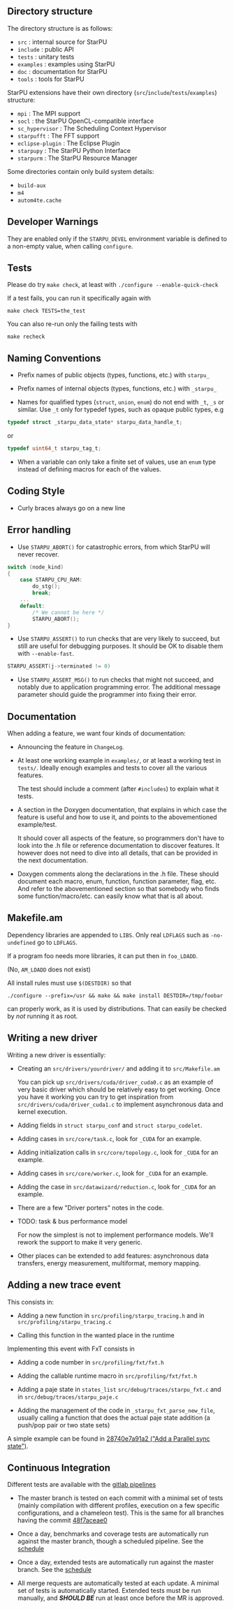 <!---
 StarPU --- Runtime system for heterogeneous multicore architectures.

 Copyright (C) 2009-2025    University of Bordeaux, CNRS (LaBRI UMR 5800), Inria

 StarPU is free software; you can redistribute it and/or modify
 it under the terms of the GNU Lesser General Public License as published by
 the Free Software Foundation; either version 2.1 of the License, or (at
 your option) any later version.

 StarPU is distributed in the hope that it will be useful, but
 WITHOUT ANY WARRANTY; without even the implied warranty of
 MERCHANTABILITY or FITNESS FOR A PARTICULAR PURPOSE.

 See the GNU Lesser General Public License in COPYING.LGPL for more details.
-->

## Directory structure

The directory structure is as follows:
- `src`        : internal source for StarPU
- `include`    : public API
- `tests`      : unitary tests
- `examples`   : examples using StarPU
- `doc`        : documentation for StarPU
- `tools`      : tools for StarPU

StarPU extensions have their own directory (`src`/`include`/`tests`/`examples`) structure:

- `mpi`            : The MPI support
- `socl`           : the StarPU OpenCL-compatible interface
- `sc_hypervisor`  : The Scheduling Context Hypervisor
- `starpufft`      : The FFT support
- `eclipse-plugin` : The Eclipse Plugin
- `starpupy`       : The StarPU Python Interface
- `starpurm`       : The StarPU Resource Manager

Some directories contain only build system details:
- `build-aux`
- `m4`
- `autom4te.cache`

## Developer Warnings

They are enabled only if the `STARPU_DEVEL` environment variable is
defined to a non-empty value, when calling `configure`.

## Tests

Please do try `make check`, at least with `./configure --enable-quick-check`

If a test fails, you can run it specifically again with

```shell
make check TESTS=the_test
```

You can also re-run only the failing tests with

```shell
make recheck
```

## Naming Conventions

- Prefix names of public objects (types, functions, etc.) with `starpu_`

- Prefix names of internal objects (types, functions, etc.) with `_starpu_`

- Names for qualified types (`struct`, `union`, `enum`) do not end with `_t`, `_s` or similar.
  Use `_t` only for typedef types, such as opaque public types, e.g

```C
typedef struct _starpu_data_state* starpu_data_handle_t;
```
or
```C
typedef uint64_t starpu_tag_t;
```

- When a variable can only take a finite set of values, use an `enum`
  type instead of defining macros for each of the values.


##  Coding Style

- Curly braces always go on a new line

## Error handling

- Use `STARPU_ABORT()` for catastrophic errors, from which StarPU will never
  recover.

```C
switch (node_kind)
{
	case STARPU_CPU_RAM:
		do_stg();
		break;
	...
	default:
		/* We cannot be here */
		STARPU_ABORT();
}
```

- Use `STARPU_ASSERT()` to run checks that are very likely to succeed, but still
  are useful for debugging purposes. It should be OK to disable them with
  `--enable-fast`.

```C
STARPU_ASSERT(j->terminated != 0)
```

- Use `STARPU_ASSERT_MSG()` to run checks that might not succeed, and notably due
  to application programming error. The additional message parameter should
  guide the programmer into fixing their error.

## Documentation

When adding a feature, we want four kinds of documentation:

- Announcing the feature in `ChangeLog`.

- At least one working example in `examples/`, or at least a working test in
  `tests/`. Ideally enough examples and tests to cover all the various features.

  The test should include a comment (after `#includes`) to explain what it tests.

- A section in the Doxygen documentation, that explains in which case the
  feature is useful and how to use it, and points to the abovementioned
  example/test.

  It should cover all aspects of the feature, so programmers don't have to look
  into the .h file or reference documentation to discover features. It however
  does not need to dive into all details, that can be provided in the next
  documentation.

- Doxygen comments along the declarations in the .h file. These should document
  each macro, enum, function, function parameter, flag, etc. And refer to the
  abovementioned section so that somebody who finds some function/macro/etc. can
  easily know what that is all about.

## Makefile.am

Dependency libraries are appended to `LIBS`.
Only real `LDFLAGS` such as `-no-undefined` go to `LDFLAGS`.

If a program foo needs more libraries, it can put then in `foo_LDADD`.

(No, `AM_LDADD` does not exist)

All install rules must use `$(DESTDIR)` so that

```shell
./configure --prefix=/usr && make && make install DESTDIR=/tmp/foobar
```

can properly work, as it is used by distributions. That can easily be checked by
*not* running it as root.

## Writing a new driver

Writing a new driver is essentially:

- Creating an `src/drivers/yourdriver/` and adding it to `src/Makefile.am`

  You can pick up `src/drivers/cuda/driver_cuda0.c` as an example of very basic driver which
  should be relatively easy to get working. Once you have it working you can
  try to get inspiration from `src/drivers/cuda/driver_cuda1.c` to implement
  asynchronous data and kernel execution.

- Adding fields in `struct starpu_conf` and `struct starpu_codelet`.

- Adding cases in `src/core/task.c`, look for `_CUDA` for an example.

- Adding initialization calls in `src/core/topology.c`, look for `_CUDA` for an example.

- Adding cases in `src/core/worker.c`, look for `_CUDA` for an example.

- Adding the case in `src/datawizard/reduction.c`, look for `_CUDA` for an example.

- There are a few "Driver porters" notes in the code.

- TODO: task & bus performance model

  For now the simplest is not to implement performance models. We'll rework the
  support to make it very generic.

- Other places can be extended to add features: asynchronous data transfers,
  energy measurement, multiformat, memory mapping.

## Adding a new trace event

This consists in:

- Adding a new function in `src/profiling/starpu_tracing.h` and in `src/profiling/starpu_tracing.c`

- Calling this function in the wanted place in the runtime

Implementing this event with FxT consists in

- Adding a code number in `src/profiling/fxt/fxt.h`

- Adding the callable runtime macro in `src/profiling/fxt/fxt.h`

- Adding a paje state in `states_list` `src/debug/traces/starpu_fxt.c` and in
  `src/debug/traces/starpu_paje.c`

- Adding the management of the code in `_starpu_fxt_parse_new_file`, usually
  calling a function that does the actual paje state addition (a push/pop pair
  or two state sets)

A simple example can be found in [28740e7a91a2 ("Add a Parallel sync state")](https://gitlab.inria.fr/starpu/starpu/-/commit/28740e7a91a2d6b4879861734905db086674f5e3).

## Continuous Integration

Different tests are available with the [gitlab pipelines](https://gitlab.inria.fr/starpu/starpu/-/pipelines)

- The master branch is tested on each commit with a minimal set of
  tests (mainly compilation with different profiles, execution on a
  few specific configurations, and a chameleon test).
  This is the same for all branches having the commit [48f7aceae0](https://gitlab.inria.fr/starpu/starpu/-/commit/48f7aceae0916820432d01b25b54f74d45da3271)

- Once a day, benchmarks and coverage tests are automatically run
  against the master branch, though a scheduled pipeline. See the
  [schedule](https://gitlab.inria.fr/starpu/starpu/-/pipeline_schedules)

- Once a day, extended tests are automatically run against the master
  branch. See the
  [schedule](https://gitlab.inria.fr/starpu/starpu/-/pipeline_schedules)

- All merge requests are automatically tested at each update. A
  minimal set of tests is automatically started. Extended tests must
  be run manually, and ***SHOULD BE*** run at least once before the MR is
  approved.
